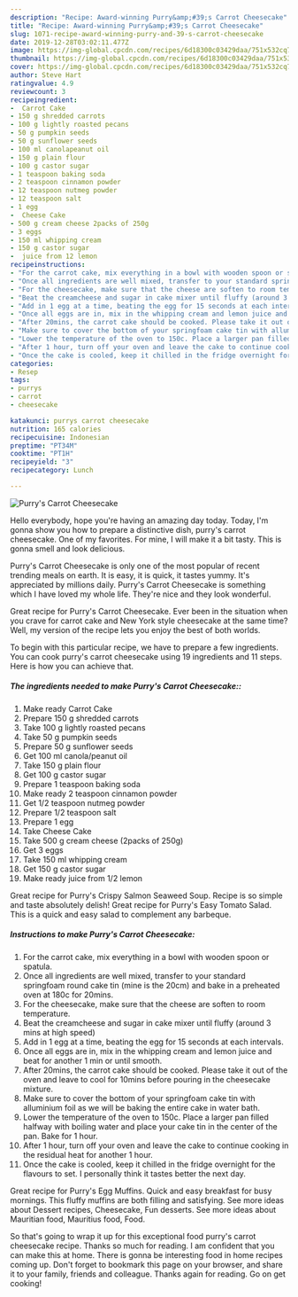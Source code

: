 ```yaml
---
description: "Recipe: Award-winning Purry&amp;#39;s Carrot Cheesecake"
title: "Recipe: Award-winning Purry&amp;#39;s Carrot Cheesecake"
slug: 1071-recipe-award-winning-purry-and-39-s-carrot-cheesecake
date: 2019-12-28T03:02:11.477Z
image: https://img-global.cpcdn.com/recipes/6d18300c03429daa/751x532cq70/purrys-carrot-cheesecake-recipe-main-photo.jpg
thumbnail: https://img-global.cpcdn.com/recipes/6d18300c03429daa/751x532cq70/purrys-carrot-cheesecake-recipe-main-photo.jpg
cover: https://img-global.cpcdn.com/recipes/6d18300c03429daa/751x532cq70/purrys-carrot-cheesecake-recipe-main-photo.jpg
author: Steve Hart
ratingvalue: 4.9
reviewcount: 3
recipeingredient:
-  Carrot Cake
- 150 g shredded carrots
- 100 g lightly roasted pecans
- 50 g pumpkin seeds
- 50 g sunflower seeds
- 100 ml canolapeanut oil
- 150 g plain flour
- 100 g castor sugar
- 1 teaspoon baking soda
- 2 teaspoon cinnamon powder
- 12 teaspoon nutmeg powder
- 12 teaspoon salt
- 1 egg
-  Cheese Cake
- 500 g cream cheese 2packs of 250g
- 3 eggs
- 150 ml whipping cream
- 150 g castor sugar
-  juice from 12 lemon
recipeinstructions:
- "For the carrot cake, mix everything in a bowl with wooden spoon or spatula."
- "Once all ingredients are well mixed, transfer to your standard springfoam round cake tin (mine is the 20cm) and bake in a preheated oven at 180c for 20mins."
- "For the cheesecake, make sure that the cheese are soften to room temperature."
- "Beat the creamcheese and sugar in cake mixer until fluffy (around 3 mins at high speed)"
- "Add in 1 egg at a time, beating the egg for 15 seconds at each intervals."
- "Once all eggs are in, mix in the whipping cream and lemon juice and beat for another 1 min or until smooth."
- "After 20mins, the carrot cake should be cooked. Please take it out of the oven and leave to cool for 10mins before pouring in the cheesecake mixture."
- "Make sure to cover the bottom of your springfoam cake tin with alluminium foil as we will be baking the entire cake in water bath."
- "Lower the temperature of the oven to 150c. Place a larger pan filled halfway with boiling water and place your cake tin in the center of the pan. Bake for 1 hour."
- "After 1 hour, turn off your oven and leave the cake to continue cooking in the residual heat for another 1 hour."
- "Once the cake is cooled, keep it chilled in the fridge overnight for the flavours to set. I personally think it tastes better the next day."
categories:
- Resep
tags:
- purrys
- carrot
- cheesecake

katakunci: purrys carrot cheesecake
nutrition: 165 calories
recipecuisine: Indonesian
preptime: "PT34M"
cooktime: "PT1H"
recipeyield: "3"
recipecategory: Lunch

---
```



![Purry&#39;s Carrot Cheesecake](https://img-global.cpcdn.com/recipes/6d18300c03429daa/751x532cq70/purrys-carrot-cheesecake-recipe-main-photo.jpg)

Hello everybody, hope you're having an amazing day today. Today, I'm gonna show you how to prepare a distinctive dish, purry&#39;s carrot cheesecake. One of my favorites. For mine, I will make it a bit tasty. This is gonna smell and look delicious.

Purry&#39;s Carrot Cheesecake is only one of the most popular of recent trending meals on earth. It is easy, it is quick, it tastes yummy. It's appreciated by millions daily. Purry&#39;s Carrot Cheesecake is something which I have loved my whole life. They're nice and they look wonderful.

Great recipe for Purry&#39;s Carrot Cheesecake. Ever been in the situation when you crave for carrot cake and New York style cheesecake at the same time? Well, my version of the recipe lets you enjoy the best of both worlds.


To begin with this particular recipe, we have to prepare a few ingredients. You can cook purry&#39;s carrot cheesecake using 19 ingredients and 11 steps. Here is how you can achieve that.

##### The ingredients needed to make Purry&#39;s Carrot Cheesecake::

1. Make ready  Carrot Cake
1. Prepare 150 g shredded carrots
1. Take 100 g lightly roasted pecans
1. Take 50 g pumpkin seeds
1. Prepare 50 g sunflower seeds
1. Get 100 ml canola/peanut oil
1. Take 150 g plain flour
1. Get 100 g castor sugar
1. Prepare 1 teaspoon baking soda
1. Make ready 2 teaspoon cinnamon powder
1. Get 1/2 teaspoon nutmeg powder
1. Prepare 1/2 teaspoon salt
1. Prepare 1 egg
1. Take  Cheese Cake
1. Take 500 g cream cheese (2packs of 250g)
1. Get 3 eggs
1. Take 150 ml whipping cream
1. Get 150 g castor sugar
1. Make ready  juice from 1/2 lemon


Great recipe for Purry&#39;s Crispy Salmon Seaweed Soup. Recipe is so simple and taste absolutely delish! Great recipe for Purry&#39;s Easy Tomato Salad. This is a quick and easy salad to complement any barbeque. 

##### Instructions to make Purry&#39;s Carrot Cheesecake:

1. For the carrot cake, mix everything in a bowl with wooden spoon or spatula.
1. Once all ingredients are well mixed, transfer to your standard springfoam round cake tin (mine is the 20cm) and bake in a preheated oven at 180c for 20mins.
1. For the cheesecake, make sure that the cheese are soften to room temperature.
1. Beat the creamcheese and sugar in cake mixer until fluffy (around 3 mins at high speed)
1. Add in 1 egg at a time, beating the egg for 15 seconds at each intervals.
1. Once all eggs are in, mix in the whipping cream and lemon juice and beat for another 1 min or until smooth.
1. After 20mins, the carrot cake should be cooked. Please take it out of the oven and leave to cool for 10mins before pouring in the cheesecake mixture.
1. Make sure to cover the bottom of your springfoam cake tin with alluminium foil as we will be baking the entire cake in water bath.
1. Lower the temperature of the oven to 150c. Place a larger pan filled halfway with boiling water and place your cake tin in the center of the pan. Bake for 1 hour.
1. After 1 hour, turn off your oven and leave the cake to continue cooking in the residual heat for another 1 hour.
1. Once the cake is cooled, keep it chilled in the fridge overnight for the flavours to set. I personally think it tastes better the next day.


Great recipe for Purry&#39;s Egg Muffins. Quick and easy breakfast for busy mornings. This fluffy muffins are both filling and satisfying. See more ideas about Dessert recipes, Cheesecake, Fun desserts. See more ideas about Mauritian food, Mauritius food, Food. 

So that's going to wrap it up for this exceptional food purry&#39;s carrot cheesecake recipe. Thanks so much for reading. I am confident that you can make this at home. There is gonna be interesting food in home recipes coming up. Don't forget to bookmark this page on your browser, and share it to your family, friends and colleague. Thanks again for reading. Go on get cooking!
